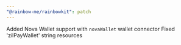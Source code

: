 ```yaml
---
"@rainbow-me/rainbowkit": patch
---
```


Added Nova Wallet support with `novaWallet` wallet connector
Fixed 'zilPayWallet' string resources